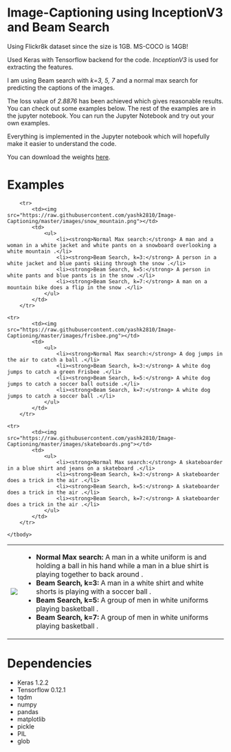 # Image-Captioning using InceptionV3 and Beam Search

Using Flickr8k dataset since the size is 1GB. MS-COCO is 14GB!

Used Keras with Tensorflow backend for the code. *InceptionV3* is used for extracting the features.

I am using Beam search with *k=3, 5, 7* and a normal max search for predicting the captions of the images.

The loss value of *2.8876* has been achieved which gives reasonable results. You can check out some examples below. The rest of the examples are in the jupyter notebook. You can run the Jupyter Notebook and try out your own examples.

Everything is implemented in the Jupyter notebook which will hopefully make it easier to understand the code.

You can download the weights <a href='https://github.com/yashk2810/Image-Captioning/raw/master/weights/time_inceptionV3_2.8876_loss.h5'>here</a>.

# Examples

<table>
	<tbody>
		<tr>
			<td><img src="https://raw.githubusercontent.com/yashk2810/Image-Captioning/master/images/basketball.png"></td>
			<td>
				<ul>
					<li><strong>Normal Max search:</strong> A man in a white uniform is and holding a ball in his hand while a man in a blue shirt is playing together to back around .</li>
					<li><strong>Beam Search, k=3:</strong> A man in a white shirt and white shorts is playing with a soccer ball .</li>
					<li><strong>Beam Search, k=5:</strong> A group of men in white uniforms playing basketball .</li>
					<li><strong>Beam Search, k=7:</strong> A group of men in white uniforms playing basketball .</li>
				</ul>
			</td>
		</tr>
	
		<tr>
			<td><img src="https://raw.githubusercontent.com/yashk2810/Image-Captioning/master/images/snow_mountain.png"></td>
			<td>
				<ul>
					<li><strong>Normal Max search:</strong> A man and a woman in a white jacket and white pants on a snowboard overlooking a white mountain .</li>
					<li><strong>Beam Search, k=3:</strong> A person in a white jacket and blue pants skiing through the snow .</li>
					<li><strong>Beam Search, k=5:</strong> A person in white pants and blue pants is in the snow .</li>
					<li><strong>Beam Search, k=7:</strong> A man on a mountain bike does a flip in the snow .</li>
				</ul>
			</td>
		</tr>

	<tr>
			<td><img src="https://raw.githubusercontent.com/yashk2810/Image-Captioning/master/images/frisbee.png"></td>
			<td>
				<ul>
					<li><strong>Normal Max search:</strong> A dog jumps in the air to catch a ball .</li>
					<li><strong>Beam Search, k=3:</strong> A white dog jumps to catch a green Frisbee .</li>
					<li><strong>Beam Search, k=5:</strong> A white dog jumps to catch a soccer ball outside .</li>
					<li><strong>Beam Search, k=7:</strong> A white dog jumps to catch a soccer ball .</li>
				</ul>
			</td>
		</tr>

	<tr>
			<td><img src="https://raw.githubusercontent.com/yashk2810/Image-Captioning/master/images/skateboards.png"></td>
			<td>
				<ul>
					<li><strong>Normal Max search:</strong> A skateboarder in a blue shirt and jeans on a skateboard .</li>
					<li><strong>Beam Search, k=3:</strong> A skateboarder does a trick in the air .</li>
					<li><strong>Beam Search, k=5:</strong> A skateboarder does a trick in the air .</li>
					<li><strong>Beam Search, k=7:</strong> A skateboarder does a trick in the air .</li>
				</ul>
			</td>
		</tr>
		
	</tbody>
</table>


# Dependencies

* Keras 1.2.2
* Tensorflow 0.12.1
* tqdm
* numpy
* pandas
* matplotlib
* pickle
* PIL
* glob

